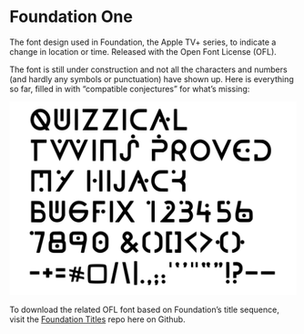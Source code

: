 # Foundation One 

The font design used in Foundation, the Apple TV+ series, to indicate a change in location or time. Released with the Open Font License (OFL).

The font is still under construction and not all the characters and numbers (and hardly any symbols or punctuation) have shown up. Here is everything so far, filled in with &#8220;compatible conjectures&#8221; for what&rsquo;s missing:

<img src="samples/Foundation_One_characters.png" alt="The text 'Quizzical twins proved my hijack bugfix' plus numbers, basic symbols and puntuation, set in the Foundation One font, based on the Apple TV+ series Foundation" title="Characters already completed in the Foundation One font" />

To download the related OFL font based on Foundation&rsquo;s title sequence, visit the <a href="https://github.com/rsperberg/foundation-titles-hand" title="Jump to Foundation Titles repo">Foundation Titles</a> repo here on Github.


